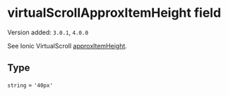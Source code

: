 # virtualScrollApproxItemHeight field

Version added: `3.0.1`, `4.0.0`

See Ionic VirtualScroll [approxItemHeight](https://ionicframework.com/docs/api/virtual-scroll).

## Type

`string` = `'40px'`
